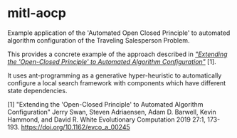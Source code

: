 # mitl-aocp

Example application of the 'Automated Open Closed Principle' to automated algorithm configuration of the Traveling Salesperson Problem.

This provides a concrete example of the approach described in [*"Extending the 'Open-Closed Principle' to Automated Algorithm Configuration"*](https://doi.org/10.1162/evco_a_00245) [1].

It uses ant-programming as a generative hyper-heuristic to automatically configure a local search framework with components which have different state dependencies.

[1] "Extending the 'Open-Closed Principle' to Automated Algorithm Configuration"
Jerry Swan, Steven Adriaensen, Adam D. Barwell, Kevin Hammond, and David R. White
Evolutionary Computation 2019 27:1, 173-193.
https://doi.org/10.1162/evco_a_00245
